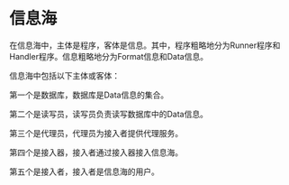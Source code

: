 # 信息海

在信息海中，主体是程序，客体是信息。其中，程序粗略地分为Runner程序和Handler程序。信息粗略地分为Format信息和Data信息。

信息海中包括以下主体或客体：

第一个是数据库，数据库是Data信息的集合。

第二个是读写员，读写员负责读写数据库中的Data信息。

第三个是代理员，代理员为接入者提供代理服务。

第四个是接入器，接入者通过接入器接入信息海。

第五个是接入者，接入者是信息海的用户。
